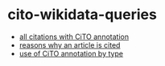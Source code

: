 # cito-wikidata-queries

* [all citations with CiTO annotation](https://w.wiki/Ufg)
* [reasons why an article is cited](https://w.wiki/Uk6)
* [use of CiTO annotation by type](https://w.wiki/UgZ)
